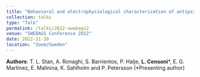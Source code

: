 ```yaml
---
title: "Behavioral and electrophysiological characterization of antipsychotic treatments in a rodent model of Parkinson’s disease psychosis"
collection: talks
type: "Talk"
permalink: /talks/2022-swebags2
venue: "SWEBAGS Conference 2022"
date: 2022-11-30
location: "Zoom/Sweden"
---
```


**Authors**: T. L. Stan, A. Ronaghi, S. Barrientos, P. Halje, **L. Censoni**\*, E. G. Martínez, E. Malinina, K. Sahlholm and P. Petersson (\*Presenting author)
